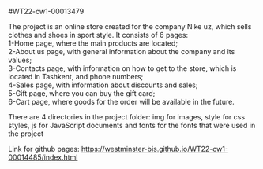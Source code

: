 #WT22-cw1-00013479

The project is an online store created for the company Nike uz, which sells clothes and shoes in sport style.
It consists of 6 pages: <br>
    1-Home page, where the main products are located;<br>
    2-About us page, with general information about the company and its values;<br>
    3-Contacts page, with information on how to get to the store, which is located in Tashkent, and phone numbers;<br>
    4-Sales page, with information about discounts and sales;<br>
    5-Gift page, where you can buy the gift card;<br>
    6-Cart page, where goods for the order will be available in the future.<br>
    
There are 4 directories in the project folder: img for images, style for css styles, js for JavaScript documents and fonts for the fonts that were used in the project

Link for github pages: https://westminster-bis.github.io/WT22-cw1-00014485/index.html
